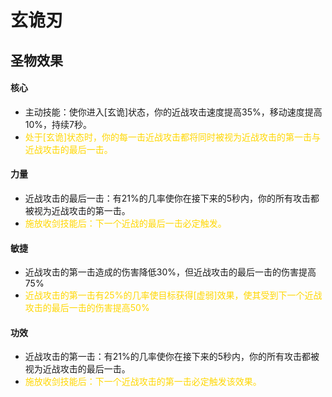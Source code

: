 # 玄诡刃

## 圣物效果

#### **核心**

- 主动技能：使你进入[玄诡]状态，你的近战攻击速度提高35%，移动速度提高10%，持续7秒。
- <font color="#ffd700">处于[玄诡]状态时，你的每一击近战攻击都将同时被视为近战攻击的第一击与近战攻击的最后一击。</font>

#### **力量**

- 近战攻击的最后一击：有21%的几率使你在接下来的5秒内，你的所有攻击都被视为近战攻击的第一击。
- <font color="#ffd700">施放收剑技能后：下一个近战的最后一击必定触发。</font>

#### **敏捷**

- 近战攻击的第一击造成的伤害降低30%，但近战攻击的最后一击的伤害提高75%
- <font color="#ffd700">近战攻击的第一击有25%的几率使目标获得[虚弱]效果，使其受到下一个近战攻击的最后一击的伤害提高50%</font>

#### **功效**

- 近战攻击的第一击：有21%的几率使你在接下来的5秒内，你的所有攻击都被视为近战攻击的最后一击。
- <font color="#ffd700">施放收剑技能后：下一个近战攻击的第一击必定触发该效果。</font>
